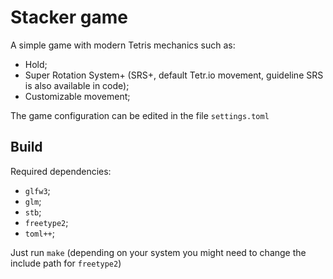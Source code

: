 # Stacker game

A simple game with modern Tetris mechanics such as:

- Hold;
- Super Rotation System+ (SRS+, default Tetr.io movement, guideline SRS is also available in code);
- Customizable movement;

The game configuration can be edited in the file `settings.toml`

## Build

Required dependencies: 
- `glfw3`;
- `glm`;
- `stb`;
- `freetype2`;
- `toml++`;

Just run `make` (depending on your system you might need to change the include path for `freetype2`)
